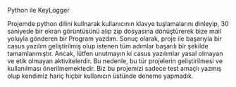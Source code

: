 Python ile KeyLogger

  Projemde python dilini kullnarak kullanıcının klavye tuşlamalarını dinleyip, 30 saniyede bir ekran görüntüsünü alıp zip dosyasına dönüştürerek bize  mail yoluyla gönderen bir Program yazdım.
  Sonuç olarak, proje ile başarıyla bir casus yazılım geliştirilmiş olup istenen tüm adımlar başarılı bir şekilde tamamlanmıştır.
  Ancak, lütfen unutmayın ki casus yazılımlar yasal olmayan ve etik olmayan aktivitelerdir. Bu nedenle, bu tür projelerin geliştirilmesi ve kullanılması önerilmemektedir. Biz bu projemizi sadece test amaçlı yazmış olup kendimiz hariç hiçbir kullanıcın üstünde deneme yapmadık.

